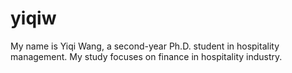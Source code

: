 # yiqiw
My name is Yiqi Wang, a second-year Ph.D. student in hospitality management.
My study focuses on finance in hospitality industry. 
